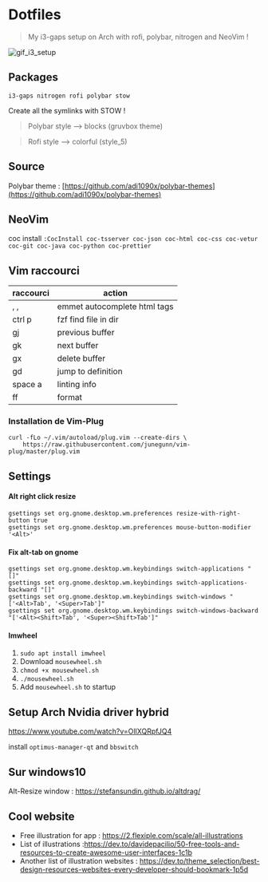 # Dotfiles

> My i3-gaps setup on Arch with rofi, polybar, nitrogen and NeoVim !

![gif_i3_setup](https://user-images.githubusercontent.com/25727549/108856210-1af51b00-75ea-11eb-8047-ab601b5e0ab5.gif)

## Packages

```
i3-gaps nitrogen rofi polybar stow
```

Create all the symlinks with STOW ! 

> Polybar style --> blocks (gruvbox theme)

> Rofi style --> colorful (style_5) 

## Source

Polybar theme : [https://github.com/adi1090x/polybar-themes](https://github.com/adi1090x/polybar-themes)

## NeoVim

coc install
`:CocInstall coc-tsserver coc-json coc-html coc-css coc-vetur coc-git coc-java coc-python coc-prettier`

## Vim raccourci

| raccourci | action                       |
| --------- | ---------------------------- |
| , ,       | emmet autocomplete html tags |
| ctrl p    | fzf find file in dir         |
| gj        | previous buffer              |
| gk        | next buffer                  |
| gx        | delete buffer                |
| gd        | jump to definition           |
| space a   | linting info                 |
| ff        | format                       |

### Installation de Vim-Plug

```
curl -fLo ~/.vim/autoload/plug.vim --create-dirs \
    https://raw.githubusercontent.com/junegunn/vim-plug/master/plug.vim
```

## Settings

#### Alt right click resize

```
gsettings set org.gnome.desktop.wm.preferences resize-with-right-button true
gsettings set org.gnome.desktop.wm.preferences mouse-button-modifier '<Alt>'
```

#### Fix alt-tab on gnome

```
gsettings set org.gnome.desktop.wm.keybindings switch-applications "[]"
gsettings set org.gnome.desktop.wm.keybindings switch-applications-backward "[]"
gsettings set org.gnome.desktop.wm.keybindings switch-windows "['<Alt>Tab', '<Super>Tab']"
gsettings set org.gnome.desktop.wm.keybindings switch-windows-backward "['<Alt><Shift>Tab', '<Super><Shift>Tab']"
```

#### Imwheel

1. `sudo apt install imwheel`
2. Download `mousewheel.sh`
3. `chmod +x mousewheel.sh`
4. `./mousewheel.sh`
5. Add `mousewheel.sh` to startup

## Setup Arch Nvidia driver hybrid

https://www.youtube.com/watch?v=OlIXQRpfJQ4

install `optimus-manager-qt` and `bbswitch`

## Sur windows10

Alt-Resize window : https://stefansundin.github.io/altdrag/

## Cool website

- Free illustration for app : https://2.flexiple.com/scale/all-illustrations
- List of illustrations :https://dev.to/davidepacilio/50-free-tools-and-resources-to-create-awesome-user-interfaces-1c1b
- Another list of illustration websites : https://dev.to/theme_selection/best-design-resources-websites-every-developer-should-bookmark-1p5d
